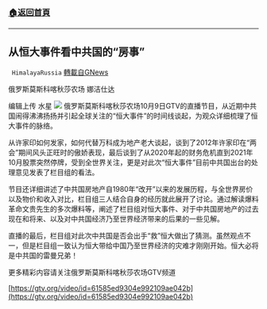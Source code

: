 ###  [:house:返回首頁](https://github.com/ourhimalayas/txt)
---


## 从恒大事件看中共国的“房事”
` HimalayaRussia` [轉載自GNews](https://gnews.org/zh-hans/1585868/)

俄罗斯莫斯科喀秋莎农场 娜洁仕达

编辑上传 水星
![](https://assets.gnews.org/wp-content/uploads/2021/10/E-1.jpg)
俄罗斯莫斯科喀秋莎农场10月9日GTV的直播节目，从近期中共国闹得沸沸扬扬并引起全球关注的“恒大事件”的时间线谈起，为观众详细梳理了恒大事件的脉络。

从许家印如何发家，如何代替万科成为地产老大谈起，谈到了2012年许家印在“两会”期间风头正旺时的傲娇表现，最后谈到了从2020年起的财务危机直到2021年10月股票突然停牌，受到全世界关注，更是对此次“恒大事件”目前中共国出台的处理意见发表了栏目组的看法。

节目还详细讲述了中共国房地产自1980年“改开”以来的发展历程，与全世界房价以及物价和收入对比，栏目组三人结合自身的经历就此展开了讨论。通过解读爆料革命文贵先生的多次爆料等，阐述了栏目组对恒大事件、对于中共国房地产的过去现在和将来、以及对中共国经济乃至世界经济带来的后果的一些见解。

直播的最后，栏目组对此次中共国是否会出手“救”恒大做出了猜测。虽然观点不一，但是栏目组一致认为恒大带给中国乃至世界经济的灾难才刚刚开始。恒大必将是中共国的雷曼兄弟！

更多精彩内容请关注俄罗斯莫斯科喀秋莎农场GTV频道

[https://gtv.org/video/id=61585ed9304e992109ae042b](https://gtv.org/video/id=61585ed9304e992109ae042b)
